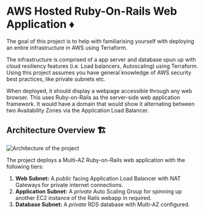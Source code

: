 # AWS Hosted Ruby-On-Rails Web Application ♦

The goal of this project is to help with familiarising
yourself with deploying an entire infrastructure in
AWS using Terraform.

The infrastructure is comprised  of a app server and database spun up with cloud resiliency features
(i.e. Load balancers, Autoscaling) using Terraform. Using this project assumes you have general
knowledge of AWS security best practices, like private subnets etc.

When deployed, it should display a webpage accessible through any web browser. This uses Ruby-on-Rails
as the server-side web application framework. It would have a domain that would show it alternating
between two Availability Zones via the Application Load Balancer.

## Architecture Overview 🏗️

![Architecture of the project](/docs/img/architecture-new.png)

The project deploys a Multi-AZ Ruby-on-Rails web application with the following tiers:

1. **Web Subnet:** A *public* facing Application Load Balancer with NAT Gateways for private internet connections.
2. **Application Subnet:** A *private* Auto Scaling Group for spinning up another EC2 instance of the Rails webapp in required.
3. **Database Subnet:** A *private* RDS database with Multi-AZ configured.

<!-- SECTION DISCUSSING VPC -->



<!-- SECTION DISCUSSING ALB -->



<!-- SECTION DISCUSSING AUTO SCALING GROUP -->



<!-- SECTION DISCUSSING APPLICATION SERVER -->



<!-- SECTION DISCUSSING DATABASE CONFIGURATION -->

